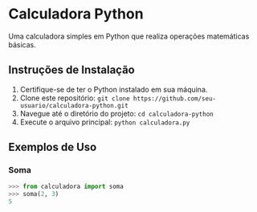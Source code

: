 # Calculadora Python

Uma calculadora simples em Python que realiza operações matemáticas básicas.

## Instruções de Instalação

1. Certifique-se de ter o Python instalado em sua máquina.
2. Clone este repositório: `git clone https://github.com/seu-usuario/calculadora-python.git`
3. Navegue até o diretório do projeto: `cd calculadora-python`
4. Execute o arquivo principal: `python calculadora.py`

## Exemplos de Uso

### Soma
```python
>>> from calculadora import soma
>>> soma(2, 3)
5
